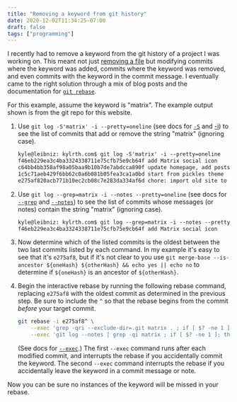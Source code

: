 ```yaml
---
title: "Removing a keyword from git history"
date: 2020-12-02T11:34:25-07:00
draft: false
tags: ["programming"]
---
```


I recently had to remove a keyword from the git history of a project I was working on. This meant not just [removing a file](https://docs.github.com/en/free-pro-team@latest/github/authenticating-to-github/removing-sensitive-data-from-a-repository#using-filter-branch) but modifying commits where the keyword was added, commits where the keyword was removed, and even commits with the keyword in the commit message. I eventually came to the right solution through a mix of blog posts and the documentation for [`git rebase`](https://git-scm.com/docs/git-rebase/).

For this example, assume the keyword is "matrix". The example output shown is from the git repo for this website.

1. Use `git log -S'matrix' -i --pretty=oneline` (see docs for [`-S`](https://www.git-scm.com/docs/git-log#Documentation/git-log.txt--Sltstringgt) and [-i](https://www.git-scm.com/docs/git-log#Documentation/git-log.txt--i)) to see the list of commits that add or remove the string "matrix" (ignoring case).

    ```txt
    kyle@leibniz: kylrth.com$ git log -S'matrix' -i --pretty=oneline
    f46eb229ea3c4ba3324338711e75cfb75e9cb64f add Matrix social icon
    c64bb4bb358af98a05baa9b10b7de7abdcca890f update homepage, add posts, revamp theme
    1c5c71aeb429f6bb62c0a6b081b05fea3ca1a0bd start from pickles theme
    e275af820acb771b10ec2cb08c7e283da334af6d chore: import old site to Hugo
    ```

1. Use `git log --grep=matrix -i --notes --pretty=oneline` (see docs for [`--grep`](https://www.git-scm.com/docs/git-log#Documentation/git-log.txt---grepltpatterngt) and [`--notes`](https://www.git-scm.com/docs/git-log#Documentation/git-log.txt---notesltrefgt)) to see the list of commits whose messages (or notes) contain the string "matrix" (ignoring case).

    ```txt
    kyle@leibniz: kylrth.com$ git log --grep=matrix -i --notes --pretty=oneline
    f46eb229ea3c4ba3324338711e75cfb75e9cb64f add Matrix social icon
    ```

1. Now determine which of the listed commits is the oldest between the two last commits listed by each command. In my example it's easy to see that it's `e275af8`, but if it's not clear to you use `git merge-base --is-ancestor ${oneHash} ${otherHash} && echo yes || echo no` to determine if `${oneHash}` is an ancestor of `${otherHash}`.
1. Begin the interactive rebase by running the following rebase command, replacing `e275af8` with the oldest commit as determined in the previous step. Be sure to include the `^` so that the rebase begins from the commit *before* your target commit.

    ```bash
    git rebase -i e275af8^ \
        --exec 'grep -qri --exclude-dir=.git matrix . ; if [ $? -ne 1 ]; then exit 1; fi' \
        --exec 'git log --notes | grep -qi matrix ; if [ $? -ne 1 ]; then exit 1; fi'
    ```

    (See docs for [`--exec`](https://www.git-scm.com/docs/git-rebase#Documentation/git-rebase.txt---execltcmdgt).) The first `--exec` command runs after each modified commit, and interrupts the rebase if you accidentally commit the keyword. The second `--exec` command interrupts the rebase if you accidentally leave the keyword in a commit message or note.

Now you can be sure no instances of the keyword will be missed in your rebase.
